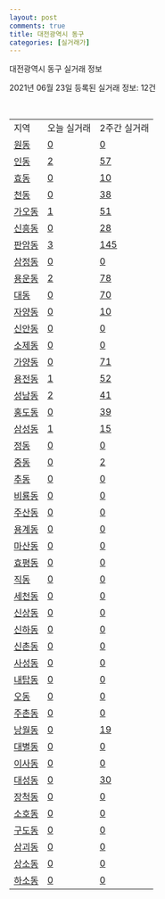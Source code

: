 ```yaml
---
layout: post
comments: true
title: 대전광역시 동구
categories: [실거래가]
---
```


대전광역시 동구 실거래 정보

2021년 06월 23일 등록된 실거래 정보: 12건

<script type="text/javascript">
  google.charts.load('current', {'packages':['corechart']});
  google.charts.setOnLoadCallback(drawChart);

  function drawChart() {
    var data = google.visualization.arrayToDataTable([['거래일', '매매', '전월세', '전매'], ['2021-02', 1, 3, 0], ['2021-03', 9, 26, 0], ['2021-04', 125, 97, 6], ['2021-05', 244, 136, 5], ['2021-06', 56, 46, 2]]);

    var options = {
      title: '최근 유형별 거래량 추이',
      legend: { position: 'bottom' }
    };

    var chart = new google.visualization.LineChart(document.getElementById('columnchart_material'));
    chart.draw(data, (options));
  }
</script>

<div id="columnchart_material" style="width: 450px; margin-left: -35px"></div>
<br>
<table class="sortable">
  <tr>
    <td>지역</td>
    <td>오늘 실거래</td>
    <td>2주간 실거래</td>
  </tr>

  
  <tr class="item">
    <td><a href="3011010100.html">원동</a></td>
    <td><a href="3011010100.html">0</a></td>
    <td><a href="3011010100.html">0</a></td>
  </tr>
    

  <tr class="item">
    <td><a href="3011010200.html">인동</a></td>
    <td><a href="3011010200.html">2</a></td>
    <td><a href="3011010200.html">57</a></td>
  </tr>
    

  <tr class="item">
    <td><a href="3011010300.html">효동</a></td>
    <td><a href="3011010300.html">0</a></td>
    <td><a href="3011010300.html">10</a></td>
  </tr>
    

  <tr class="item">
    <td><a href="3011010400.html">천동</a></td>
    <td><a href="3011010400.html">0</a></td>
    <td><a href="3011010400.html">38</a></td>
  </tr>
    

  <tr class="item">
    <td><a href="3011010500.html">가오동</a></td>
    <td><a href="3011010500.html">1</a></td>
    <td><a href="3011010500.html">51</a></td>
  </tr>
    

  <tr class="item">
    <td><a href="3011010600.html">신흥동</a></td>
    <td><a href="3011010600.html">0</a></td>
    <td><a href="3011010600.html">28</a></td>
  </tr>
    

  <tr class="item">
    <td><a href="3011010700.html">판암동</a></td>
    <td><a href="3011010700.html">3</a></td>
    <td><a href="3011010700.html">145</a></td>
  </tr>
    

  <tr class="item">
    <td><a href="3011010800.html">삼정동</a></td>
    <td><a href="3011010800.html">0</a></td>
    <td><a href="3011010800.html">0</a></td>
  </tr>
    

  <tr class="item">
    <td><a href="3011010900.html">용운동</a></td>
    <td><a href="3011010900.html">2</a></td>
    <td><a href="3011010900.html">78</a></td>
  </tr>
    

  <tr class="item">
    <td><a href="3011011000.html">대동</a></td>
    <td><a href="3011011000.html">0</a></td>
    <td><a href="3011011000.html">70</a></td>
  </tr>
    

  <tr class="item">
    <td><a href="3011011100.html">자양동</a></td>
    <td><a href="3011011100.html">0</a></td>
    <td><a href="3011011100.html">10</a></td>
  </tr>
    

  <tr class="item">
    <td><a href="3011011200.html">신안동</a></td>
    <td><a href="3011011200.html">0</a></td>
    <td><a href="3011011200.html">0</a></td>
  </tr>
    

  <tr class="item">
    <td><a href="3011011300.html">소제동</a></td>
    <td><a href="3011011300.html">0</a></td>
    <td><a href="3011011300.html">0</a></td>
  </tr>
    

  <tr class="item">
    <td><a href="3011011400.html">가양동</a></td>
    <td><a href="3011011400.html">0</a></td>
    <td><a href="3011011400.html">71</a></td>
  </tr>
    

  <tr class="item">
    <td><a href="3011011500.html">용전동</a></td>
    <td><a href="3011011500.html">1</a></td>
    <td><a href="3011011500.html">52</a></td>
  </tr>
    

  <tr class="item">
    <td><a href="3011011600.html">성남동</a></td>
    <td><a href="3011011600.html">2</a></td>
    <td><a href="3011011600.html">41</a></td>
  </tr>
    

  <tr class="item">
    <td><a href="3011011700.html">홍도동</a></td>
    <td><a href="3011011700.html">0</a></td>
    <td><a href="3011011700.html">39</a></td>
  </tr>
    

  <tr class="item">
    <td><a href="3011011800.html">삼성동</a></td>
    <td><a href="3011011800.html">1</a></td>
    <td><a href="3011011800.html">15</a></td>
  </tr>
    

  <tr class="item">
    <td><a href="3011011900.html">정동</a></td>
    <td><a href="3011011900.html">0</a></td>
    <td><a href="3011011900.html">0</a></td>
  </tr>
    

  <tr class="item">
    <td><a href="3011012000.html">중동</a></td>
    <td><a href="3011012000.html">0</a></td>
    <td><a href="3011012000.html">2</a></td>
  </tr>
    

  <tr class="item">
    <td><a href="3011012100.html">추동</a></td>
    <td><a href="3011012100.html">0</a></td>
    <td><a href="3011012100.html">0</a></td>
  </tr>
    

  <tr class="item">
    <td><a href="3011012200.html">비룡동</a></td>
    <td><a href="3011012200.html">0</a></td>
    <td><a href="3011012200.html">0</a></td>
  </tr>
    

  <tr class="item">
    <td><a href="3011012300.html">주산동</a></td>
    <td><a href="3011012300.html">0</a></td>
    <td><a href="3011012300.html">0</a></td>
  </tr>
    

  <tr class="item">
    <td><a href="3011012400.html">용계동</a></td>
    <td><a href="3011012400.html">0</a></td>
    <td><a href="3011012400.html">0</a></td>
  </tr>
    

  <tr class="item">
    <td><a href="3011012500.html">마산동</a></td>
    <td><a href="3011012500.html">0</a></td>
    <td><a href="3011012500.html">0</a></td>
  </tr>
    

  <tr class="item">
    <td><a href="3011012600.html">효평동</a></td>
    <td><a href="3011012600.html">0</a></td>
    <td><a href="3011012600.html">0</a></td>
  </tr>
    

  <tr class="item">
    <td><a href="3011012700.html">직동</a></td>
    <td><a href="3011012700.html">0</a></td>
    <td><a href="3011012700.html">0</a></td>
  </tr>
    

  <tr class="item">
    <td><a href="3011012800.html">세천동</a></td>
    <td><a href="3011012800.html">0</a></td>
    <td><a href="3011012800.html">0</a></td>
  </tr>
    

  <tr class="item">
    <td><a href="3011012900.html">신상동</a></td>
    <td><a href="3011012900.html">0</a></td>
    <td><a href="3011012900.html">0</a></td>
  </tr>
    

  <tr class="item">
    <td><a href="3011013000.html">신하동</a></td>
    <td><a href="3011013000.html">0</a></td>
    <td><a href="3011013000.html">0</a></td>
  </tr>
    

  <tr class="item">
    <td><a href="3011013100.html">신촌동</a></td>
    <td><a href="3011013100.html">0</a></td>
    <td><a href="3011013100.html">0</a></td>
  </tr>
    

  <tr class="item">
    <td><a href="3011013200.html">사성동</a></td>
    <td><a href="3011013200.html">0</a></td>
    <td><a href="3011013200.html">0</a></td>
  </tr>
    

  <tr class="item">
    <td><a href="3011013300.html">내탑동</a></td>
    <td><a href="3011013300.html">0</a></td>
    <td><a href="3011013300.html">0</a></td>
  </tr>
    

  <tr class="item">
    <td><a href="3011013400.html">오동</a></td>
    <td><a href="3011013400.html">0</a></td>
    <td><a href="3011013400.html">0</a></td>
  </tr>
    

  <tr class="item">
    <td><a href="3011013500.html">주촌동</a></td>
    <td><a href="3011013500.html">0</a></td>
    <td><a href="3011013500.html">0</a></td>
  </tr>
    

  <tr class="item">
    <td><a href="3011013600.html">낭월동</a></td>
    <td><a href="3011013600.html">0</a></td>
    <td><a href="3011013600.html">19</a></td>
  </tr>
    

  <tr class="item">
    <td><a href="3011013700.html">대별동</a></td>
    <td><a href="3011013700.html">0</a></td>
    <td><a href="3011013700.html">0</a></td>
  </tr>
    

  <tr class="item">
    <td><a href="3011013800.html">이사동</a></td>
    <td><a href="3011013800.html">0</a></td>
    <td><a href="3011013800.html">0</a></td>
  </tr>
    

  <tr class="item">
    <td><a href="3011013900.html">대성동</a></td>
    <td><a href="3011013900.html">0</a></td>
    <td><a href="3011013900.html">30</a></td>
  </tr>
    

  <tr class="item">
    <td><a href="3011014000.html">장척동</a></td>
    <td><a href="3011014000.html">0</a></td>
    <td><a href="3011014000.html">0</a></td>
  </tr>
    

  <tr class="item">
    <td><a href="3011014100.html">소호동</a></td>
    <td><a href="3011014100.html">0</a></td>
    <td><a href="3011014100.html">0</a></td>
  </tr>
    

  <tr class="item">
    <td><a href="3011014200.html">구도동</a></td>
    <td><a href="3011014200.html">0</a></td>
    <td><a href="3011014200.html">0</a></td>
  </tr>
    

  <tr class="item">
    <td><a href="3011014300.html">삼괴동</a></td>
    <td><a href="3011014300.html">0</a></td>
    <td><a href="3011014300.html">0</a></td>
  </tr>
    

  <tr class="item">
    <td><a href="3011014400.html">상소동</a></td>
    <td><a href="3011014400.html">0</a></td>
    <td><a href="3011014400.html">0</a></td>
  </tr>
    

  <tr class="item">
    <td><a href="3011014500.html">하소동</a></td>
    <td><a href="3011014500.html">0</a></td>
    <td><a href="3011014500.html">0</a></td>
  </tr>
    


</table>


    